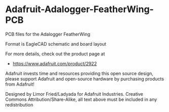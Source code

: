 # Adafruit-Adalogger-FeatherWing-PCB
PCB files for the Adalogger FeatherWing

Format is EagleCAD schematic and board layout

For more details, check out the product page at

   * https://www.adafruit.com/product/2922

Adafruit invests time and resources providing this open source design, please support Adafruit and open-source hardware by purchasing products from Adafruit!

Designed by Limor Fried/Ladyada for Adafruit Industries.
Creative Commons Attribution/Share-Alike, all text above must be included in any redistribution